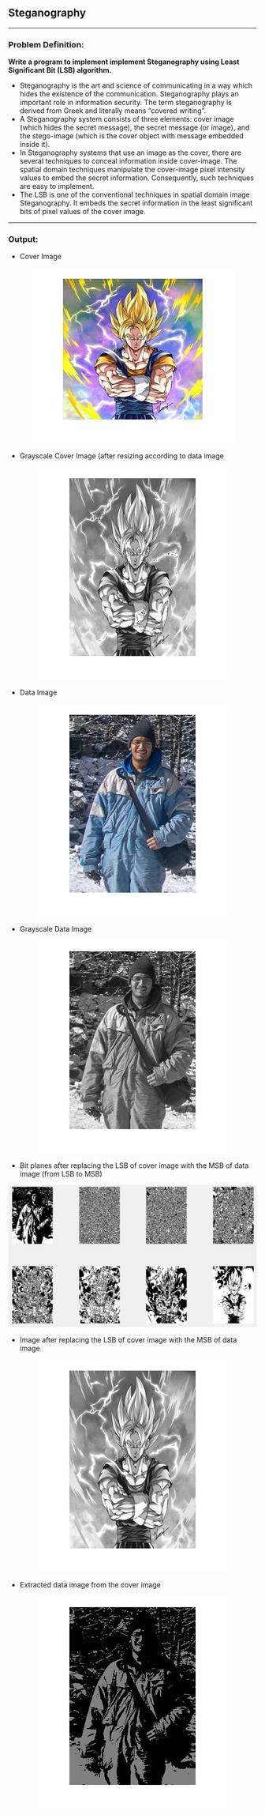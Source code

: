 ## Steganography

-----------------------------------------
### Problem Definition:
**Write a program to implement implement Steganography using Least Significant Bit (LSB) algorithm.**

* Steganography is the art and science of communicating in a way which hides the existence of the communication. Steganography plays an important role in information security. The term steganography is derived from Greek and literally means “covered writing”. 
* A Steganography system consists of three elements: cover image (which hides the secret message), the secret message (or image), and the stego-image (which is the cover object with message embedded inside it).
* In Steganography systems that use an image as the cover, there are several techniques to conceal information inside cover-image. The spatial domain techniques manipulate the cover-image pixel intensity values to embed the secret information. Consequently, such techniques are easy to implement. 
* The LSB is one of the conventional techniques in spatial domain image Steganography. It embeds the secret information in the least significant bits of pixel values of the cover image.

------------------------------------------
### Output:

* Cover Image

<p align="center">
    <img src="./output/image1.jpg">
</p>

* Grayscale Cover Image (after resizing according to data image

<p align="center">
    <img src="./output/image2.jpg">
</p>

* Data Image

<p align="center">
    <img src="./output/image3.jpg">
</p>

* Grayscale Data Image

<p align="center">
    <img src="./output/image4.jpg">
</p>

* Bit planes after replacing the LSB of cover image with the MSB of data image (from LSB to MSB)

<p align="center">
    <img src="./output/image5.jpg">
</p>

* Image after replacing the LSB of cover image with the MSB of data image 

<p align="center">
    <img src="./output/image6.jpg">
</p>

* Extracted data image from the cover image

<p align="center">
    <img src="./output/image7.jpg">
</p>

